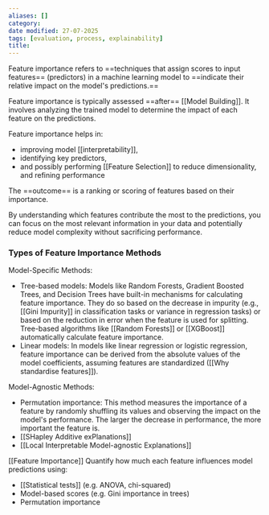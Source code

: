 ```yaml
---
aliases: []
category:
date modified: 27-07-2025
tags: [evaluation, process, explainability]
title: 
---
```

Feature importance refers to ==techniques that assign scores to input features== (predictors) in a machine learning model to ==indicate their relative impact on the model's predictions.==

Feature importance is typically assessed ==after== [[Model Building]]. It involves analyzing the trained model to determine the impact of each feature on the predictions.

Feature importance helps in:
- improving model [[interpretability]], 
- identifying key predictors, 
- and possibly performing [[Feature Selection]] to reduce dimensionality, and refining performance

The ==outcome== is a ranking or scoring of features based on their importance.

By understanding which features contribute the most to the predictions, you can focus on the most relevant information in your data and potentially reduce model complexity without sacrificing performance.
### Types of Feature Importance Methods

Model-Specific Methods:
- Tree-based models: Models like Random Forests, Gradient Boosted Trees, and Decision Trees have built-in mechanisms for calculating feature importance. They do so based on the decrease in impurity (e.g., [[Gini Impurity]] in classification tasks or variance in regression tasks) or based on the reduction in error when the feature is used for splitting. Tree-based algorithms like [[Random Forests]] or [[XGBoost]] automatically calculate feature importance. 
- Linear models: In models like linear regression or logistic regression, feature importance can be derived from the absolute values of the model coefficients, assuming features are standardized ([[Why standardise features]]).
   
Model-Agnostic Methods:
- Permutation importance: This method measures the importance of a feature by randomly shuffling its values and observing the impact on the model's performance. The larger the decrease in performance, the more important the feature is.
- [[SHapley Additive exPlanations]]
- [[Local Interpretable Model-agnostic Explanations]]

[[Feature Importance]]
Quantify how much each feature influences model predictions using:
* [[Statistical tests]] (e.g. ANOVA, chi-squared)
* Model-based scores (e.g. Gini importance in trees)
* Permutation importance